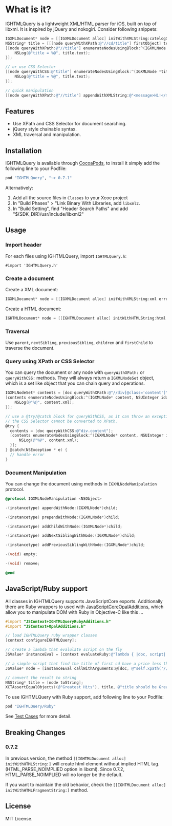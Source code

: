 # What is it?

IGHTMLQuery is a lightweight XML/HTML parser for iOS, built on top of libxml. It is inspired by jQuery and nokogiri. Consider following snippets:

```objective-c
IGXMLDocument* node = [[IGXMLDocument alloc] initWithXMLString:catelogXml error:nil];
NSString* title = [[[node queryWithXPath:@"//cd/title"] firstObject] text];
[[node queryWithXPath:@"//title"] enumerateNodesUsingBlock:^(IGXMLNode *title, NSUInteger idx, BOOL *stop) {
    NSLog(@"title = %@", title.text);
}];

// or use CSS Selector
[[node queryWithCSS:@"title"] enumerateNodesUsingBlock:^(IGXMLNode *title, NSUInteger idx, BOOL *stop) {
    NSLog(@"title = %@", title.text);
}];

// quick manipulation
[[node queryWithXPath:@"//title"] appendWithXMLString:@"<message>Hi!</message>"];
```

## Features

- Use XPath and CSS Selector for document searching.
- jQuery style chainable syntax.
- XML traversal and manipulation.

## Installation

IGHTMLQuery is available through [CocoaPods](http://cocoapods.org/), to install it simply add the following line to your Podfile:

```ruby
pod "IGHTMLQuery", "~> 0.7.1"
```

Alternatively:

1. Add all the source files in ```Classes``` to your Xcoe project
2. In "Build Phases" > "Link Binary With Libraries, add ```libxml2```.
3. In "Build Setting", find "Header Search Paths" and add "$(SDK_DIR)/usr/include/libxml2"

## Usage

### Import header

For each files using IGHTMLQuery, import ```IGHTMLQuery.h```:

```
#import 'IGHTMLQuery.h'
```

### Create a document

Create a XML document:

```objective-c
IGXMLDocument* node = [[IGXMLDocument alloc] initWithXMLString:xml error:nil];
```

Create a HTML document:

```objective-c
IGHTMLDocument* node = [[IGHTMLDocument alloc] initWithHTMLString:html error:nil];
```

### Traversal

Use ```parent```, ```nextSibling```, ```previousSibling```, ```children``` and ```firstChild``` to traverse the document.

### Query using XPath or CSS Selector

You can query the document or any node with ```queryWithXPath:``` or ```queryWithCSS:``` methods. They will always return a ```IGXMLNodeSet``` object, which is a set like object that you can chain query and operations.

```objective-c
IGXMLNodeSet* contents = [doc queryWithXPath:@"//div[@class='content']"];
[contents enumerateNodesUsingBlock:^(IGXMLNode* content, NSUInteger idx, BOOL *stop){
    NSLog(@"%@", content.xml);
}];

// use a @try/@catch block for queryWithCSS, as it can throw an exception if 
// the CSS Selector cannot be converted to XPath.
@try {
  contents = [doc queryWithCSS:@"div.content"];
  [contents enumerateNodesUsingBlock:^(IGXMLNode* content, NSUInteger idx, BOOL *stop){
      NSLog(@"%@", content.xml);
  }];
} @catch(NSException * e) {
  // handle error
}
```

### Document Manipulation

You can change the document using methods in ```IGXMLNodeManipulation``` protocol.

```objective-c
@protocol IGXMLNodeManipulation <NSObject>

-(instancetype) appendWithNode:(IGXMLNode*)child;

-(instancetype) prependWithNode:(IGXMLNode*)child;

-(instancetype) addChildWithNode:(IGXMLNode*)child;

-(instancetype) addNextSiblingWithNode:(IGXMLNode*)child;

-(instancetype) addPreviousSiblingWithNode:(IGXMLNode*)child;

-(void) empty;

-(void) remove;

@end

```

## JavaScript/Ruby support

All classes in IGHTMLQuery supports JavaScriptCore exports. Additionally there
are Ruby wrappers to used with [JavaScriptCoreOpalAdditions](https://github.com/siuying/JavaScriptCoreOpalAdditions), which allow you to manipulate DOM with Ruby in Objective-C like this ...

```objective-c
#import "JSContext+IGHTMLQueryRubyAdditions.h"
#import "JSContext+OpalAdditions.h"

// load IGHTMLQuery ruby wrapper classes
[context configureIGHTMLQuery];

// create a lambda that evalulate script on the fly
JSValue* instanceEval = [context evaluateRuby:@"lambda { |doc, script| XMLNode.new(doc).instance_eval(&eval(\"lambda { #{script} }\")) }"];

// a simple script that find the title of first cd have a price less than 9.0
JSValue* node = [instanceEval callWithArguments:@[doc, @"self.xpath('//cd').find {|node| node.xpath('./price').text.to_f < 9.0 }.xpath('./title').text"]];

// convert the result to string
NSString* title = [node toString];
XCTAssertEqualObjects((@"Greatest Hits"), title, @"title should be Greatest Hits");
```

To use IGHTMLQuery with Ruby support, add following line to your Podfile:

```ruby
pod "IGHTMLQuery/Ruby"
```

See [Test Cases](https://github.com/siuying/IGHTMLQuery/blob/master/IGHTMLQueryTests/IGRubyTests.m) for more detail.

## Breaking Changes

### 0.7.2

In previous version, the method ``[[IGHTMLDocument alloc] initWithHTMLString:]`` will create html element without implied HTML tag. (HTML_PARSE_NOIMPLIED option in libxml). Since 0.7.2, HTML_PARSE_NOIMPLIED will no longer be the default.

If you want to maintain the old behavior, check the ``[[IGHTMLDocument alloc] initWithHTMLFragmentString:]`` method.

## License

MIT License.
